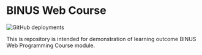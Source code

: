 # BINUS Web Course

![GitHub deployments](https://img.shields.io/github/deployments/fauzanelka/binuswebcourse/production?label=vercel&logo=vercel)

This is repository is intended for demonstration of learning outcome BINUS Web Programming Course module.
